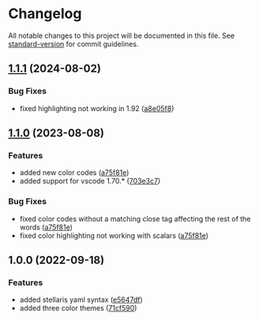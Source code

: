 # Changelog

All notable changes to this project will be documented in this file. See [standard-version](https://github.com/conventional-changelog/standard-version) for commit guidelines.

## [1.1.1](https://github.com/The24thDS/stellaris-yaml/compare/v1.1.0...v1.1.1) (2024-08-02)


### Bug Fixes

* fixed highlighting not working in 1.92 ([a8e05f8](https://github.com/The24thDS/stellaris-yaml/commit/a8e05f80fb8f2845f3b815afb3bcca66da576925))

## [1.1.0](https://github.com/The24thDS/stellaris-yaml/compare/v1.0.0...v1.1.0) (2023-08-08)


### Features

* added new color codes ([a75f81e](https://github.com/The24thDS/stellaris-yaml/commit/a75f81ef4b1a8cf608ce9863fbec333d17e5f18a))
* added support for vscode 1.70.* ([703e3c7](https://github.com/The24thDS/stellaris-yaml/commit/703e3c73520049328106106904e64cf4f58f333b))


### Bug Fixes

* fixed color codes without a matching close tag affecting the rest of the words ([a75f81e](https://github.com/The24thDS/stellaris-yaml/commit/a75f81ef4b1a8cf608ce9863fbec333d17e5f18a))
* fixed color highlighting not working with scalars ([a75f81e](https://github.com/The24thDS/stellaris-yaml/commit/a75f81ef4b1a8cf608ce9863fbec333d17e5f18a))

## 1.0.0 (2022-09-18)

### Features

- added stellaris yaml syntax ([e5647df](https://github.com/The24thDS/stellaris-yaml/commit/e5647df87a6828dd801755e923fc247857c1ef36))
- added three color themes ([71cf590](https://github.com/The24thDS/stellaris-yaml/commit/71cf5902eefc946bd83e1d439bd064c3961e77b8))
